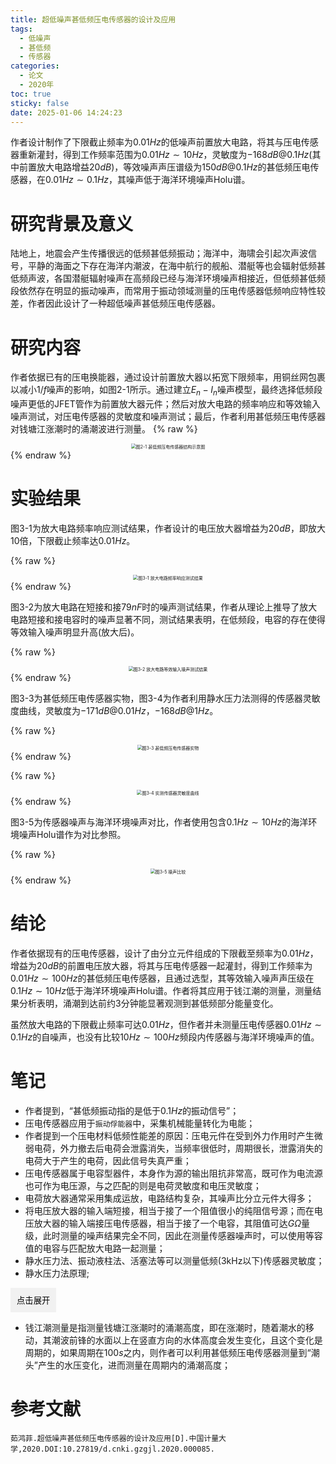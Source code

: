 ```yaml
---
title: 超低噪声甚低频压电传感器的设计及应用
tags:
  - 低噪声
  - 甚低频
  - 传感器
categories:
  - 论文
  - 2020年
toc: true
sticky: false
date: 2025-01-06 14:24:23
---
```


作者设计制作了下限截止频率为$0.01Hz$的低噪声前置放大电路，将其与压电传感器重新灌封，得到工作频率范围为$0.01Hz\sim10Hz$，灵敏度为$-168dB@0.1Hz$(其中前置放大电路增益$20dB$)，等效噪声声压谱级为$150dB@0.1Hz$的甚低频压电传感器，在$0.01Hz\sim 0.1Hz$，其噪声低于海洋环境噪声Holu谱。


<!--more-->

# 研究背景及意义
陆地上，地震会产生传播很远的低频甚低频振动；海洋中，海啸会引起次声波信号，平静的海面之下存在海洋内潮波，在海中航行的舰船、潜艇等也会辐射低频甚低频声波，各国潜艇辐射噪声在高频段已经与海洋环境噪声相接近，但低频甚低频段依然存在明显的振动噪声，而常用于振动领域测量的压电传感器低频响应特性较差，作者因此设计了一种超低噪声甚低频压电传感器。

# 研究内容
作者依据已有的压电换能器，通过设计前置放大器以拓宽下限频率，用铜丝网包裹以减小$1/f$噪声的影响，如图2-1所示。通过建立$E_n-I_n$噪声模型，最终选择低频段噪声更低的JFET管作为前置放大器元件；然后对放大电路的频率响应和等效输入噪声测试，对压电传感器的灵敏度和噪声测试；最后，作者利用甚低频压电传感器对钱塘江涨潮时的涌潮波进行测量。
{% raw %}
<div style="text-align: center;">
  <img src="./图2-1.png" alt="图2-1 甚低频压电传感器结构示意图" style="zoom:50%;" />
</div>
{% endraw %}

# 实验结果
图3-1为放大电路频率响应测试结果，作者设计的电压放大器增益为$20dB$，即放大10倍，下限截止频率达$0.01Hz$。

{% raw %}
<div style="text-align: center;">
  <img src="./图3-1.png" alt="图3-1 放大电路频率响应测试结果" style="zoom:50%;" />
</div>
{% endraw %}

图3-2为放大电路在短接和接79$nF$时的噪声测试结果，作者从理论上推导了放大电路短接和接电容时的噪声显著不同，测试结果表明，在低频段，电容的存在使得等效输入噪声明显升高(放大后)。

{% raw %}
<div style="text-align: center;">
  <img src="./图3-2.png" alt="图3-2 放大电路等效输入噪声测试结果" style="zoom:50%;" />
</div>
{% endraw %}

图3-3为甚低频压电传感器实物，图3-4为作者利用静水压力法测得的传感器灵敏度曲线，灵敏度为$-171dB@0.01Hz$，$-168dB@1Hz$。

{% raw %}
<div style="text-align: center;">
  <img src="./图3-3.png" alt="图3-3 甚低频压电传感器实物" style="zoom:50%;" />
</div>
{% endraw %}

{% raw %}
<div style="text-align: center;">
  <img src="./图3-4.png" alt="图3-4 实测传感器灵敏度曲线" style="zoom:50%;" />
</div>
{% endraw %}

图3-5为传感器噪声与海洋环境噪声对比，作者使用包含$0.1Hz\sim 10Hz$的海洋环境噪声Holu谱作为对比参照。

{% raw %}
<div style="text-align: center;">
  <img src="./图3-5.png" alt="图3-5 噪声比较" style="zoom:50%;" />
</div>
{% endraw %}

# 结论
作者依据现有的压电传感器，设计了由分立元件组成的下限截至频率为$0.01Hz$，增益为$20dB$的前置电压放大器，将其与压电传感器一起灌封，得到工作频率为$0.01Hz\sim 100Hz$的甚低频压电传感器，且通过选型，其等效输入噪声声压级在$0.1Hz\sim 10Hz$低于海洋环境噪声Holu谱。作者将其应用于钱江潮的测量，测量结果分析表明，涌潮到达前约3分钟能显著观测到甚低频部分能量变化。

虽然放大电路的下限截止频率可达$0.01Hz$，但作者并未测量压电传感器$0.01Hz\sim 0.1Hz$的自噪声，也没有比较$10Hz\sim 100Hz$频段内传感器与海洋环境噪声的值。

# 笔记
* 作者提到，“甚低频振动指的是低于$0.1Hz$的振动信号”；
* 压电传感器应用于`振动俘能器`中，采集机械能量转化为电能；
* 作者提到一个压电材料低频性能差的原因：压电元件在受到外力作用时产生微弱电荷，外力撤去后电荷会泄露消失，当频率很低时，周期很长，泄露消失的电荷大于产生的电荷，因此信号失真严重；
* 压电传感器属于电容型器件，本身作为源的输出阻抗非常高，既可作为电流源也可作为电压源，与之匹配的则是电荷灵敏度和电压灵敏度；
* 电荷放大器通常采用集成运放，电路结构复杂，其噪声比分立元件大得多；
* 将电压放大器的输入端短接，相当于接了一个阻值很小的纯阻信号源；而在电压放大器的输入端接压电传感器，相当于接了一个电容，其阻值可达$G\Omega$量级，此时测量的噪声结果完全不同，因此在测量传感器噪声时，可以使用等容值的电容与匹配放大电路一起测量；
* 静水压力法、振动液柱法、活塞法等可以测量低频(3kHz以下)传感器灵敏度；
* 静水压力法原理;
<div class="collapsible">
  <button class="toggle-button">点击展开</button>
  <div class="content">
  由于$100Hz$以下频率的声源体积和质量都很大，且需要很高的辐射声功率，在进行灵敏度校准时非常麻烦，因此有多种方法来等效低频声源，静水压力法就是其一。<br><br>
  顾名思义，在静水压力校准法中是在静止(无声源发波)的水中测量，由于水听器放在水下，其本身就受到水的压力，而这个压力与在水中的深度成正比，即$\Delta p=\rho g\Delta h$，当水听器沿水深度方向循环往复运动时，其受到的水压也以同样的周期循环往复变化，通过控制这个周期以及往复运动的距离，即可得到相应的低频信号。
  </div>
</div>

* 钱江潮测量是指测量钱塘江涨潮时的涌潮高度，即在涨潮时，随着潮水的移动，其潮波前锋的水面以上在竖直方向的水体高度会发生变化，且这个变化是周期的，如果周期在$100s$之内，则作者可以利用甚低频压电传感器测量到“潮头”产生的水压变化，进而测量在周期内的涌潮高度；


# 参考文献
```text
茹鸿菲.超低噪声甚低频压电传感器的设计及应用[D].中国计量大学,2020.DOI:10.27819/d.cnki.gzgjl.2020.000085.
```

<style>
.collapsible .content {
  display: none;
  margin-top: 10px;
}
.collapsible .toggle-button {
  background-color: #f1f1f1;
  border: none;
  padding: 10px;
  cursor: pointer;
}
</style>

<script>
document.querySelectorAll('.collapsible .toggle-button').forEach(button => {
  button.addEventListener('click', () => {
    const content = button.nextElementSibling;
    content.style.display = content.style.display === 'block' ? 'none' : 'block';
  });
});
</script>